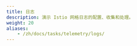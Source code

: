 ```yaml
---
title: 日志
description: 演示 Istio 网格日志的配置、收集和处理。
weight: 20
aliases:
    - /zh/docs/tasks/telemetry/logs/
---
```

